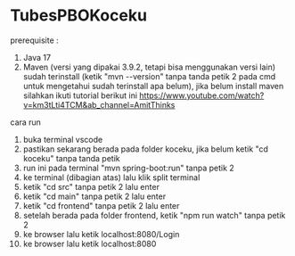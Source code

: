 # TubesPBOKoceku

prerequisite :

1. Java 17
2. Maven (versi yang dipakai 3.9.2, tetapi bisa menggunakan versi lain) sudah terinstall (ketik "mvn --version" tanpa tanda petik 2 pada cmd untuk mengetahui sudah terinstall apa belum),
   jika belum install maven silahkan ikuti tutorial berikut ini https://www.youtube.com/watch?v=km3tLti4TCM&ab_channel=AmitThinks

cara run

1. buka terminal vscode
2. pastikan sekarang berada pada folder koceku, jika belum ketik "cd koceku" tanpa tanda petik
3. run ini pada terminal "mvn spring-boot:run" tanpa petik 2
4. ke terminal (dibagian atas) lalu klik split terminal
5. ketik "cd src" tanpa petik 2 lalu enter
6. ketik "cd main" tanpa petik 2 lalu enter
7. ketik "cd frontend" tanpa petik 2 lalu enter
8. setelah berada pada folder frontend, ketik "npm run watch" tanpa petik 2
9. ke browser lalu ketik localhost:8080/Login
10. ke browser lalu ketik localhost:8080

